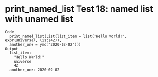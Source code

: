 # print_named_list Test 18: named list with unamed list

    Code
      print_named_list(list(list_item = list("Hello World!", expr(universe), list(42)),
      another_one = ymd("2020-02-02")))
    Output
      list_item:
        "Hello World!"
        universe
        42
      another_one: 2020-02-02

